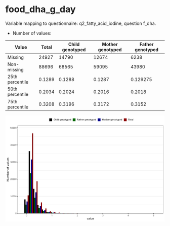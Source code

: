 # food_dha_g_day
Variable mapping to questionnaire: q2_fatty_acid_iodine, question f_dha.
- Number of values:

| Value | Total | Child genotyped | Mother genotyped | Father genotyped |
| ----- | ----- | --------------- | ---------------- | ---------------- |
| Missing | 24927 | 14790 | 12674 | 6238 |
| Non-missing | 88696 | 68565 | 59095 | 43980 |
| 25th percentile | 0.1289 | 0.1288 | 0.1287 | 0.129275 |
| 50th percentile | 0.2034 | 0.2024 | 0.2016 | 0.2018 |
| 75th percentile | 0.3208 | 0.3196 | 0.3172 | 0.3152 |



![](food_dha_g_day_n.png)



